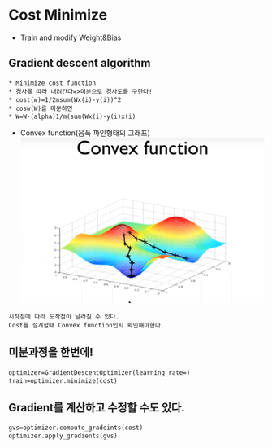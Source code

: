 # Cost Minimize
* Train and modify Weight&Bias

## Gradient descent algorithm
```
* Minimize cost function
* 경사를 따라 내려간다=>미분으로 경사도를 구한다!
* cost(w)=1/2msum(Wx(i)-y(i))^2
* cosw(W)를 미분하면
* W=W-(alpha)1/m(sum(Wx(i)-y(i)x(i)
```

* Convex function(움푹 파인형태의 그래프)
![Convex](https://github.com/shinhaha/MachineLearning_tensorflow/blob/master/Inflearn_SungKim/2.CostMinimize/img/Convexfunction.jpg)
```
시작점에 따라 도착점이 달라질 수 있다.
Cost를 설계할때 Convex function인지 확인해야한다.
```
## 미분과정을 한번에!
```
optimizer=GradientDescentOptimizer(learning_rate=)
train=optimizer.minimize(cost)
```

## Gradient를 계산하고 수정할 수도 있다.
```
gvs=optimizer.compute_gradeints(cost)
optimizer.apply_gradients(gvs)
```
